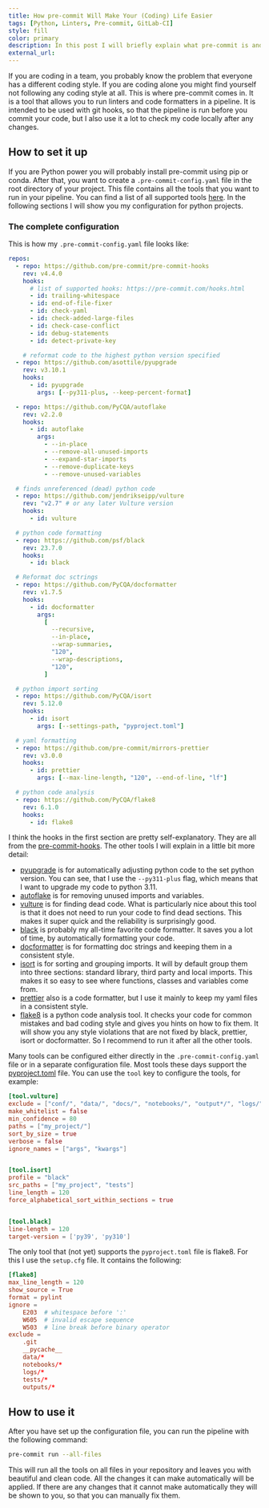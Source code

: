 ```yaml
---
title: How pre-commit Will Make Your (Coding) Life Easier
tags: [Python, Linters, Pre-commit, GitLab-CI]
style: fill
color: primary
description: In this post I will briefly explain what pre-commit is and show you my configuration for python projects.
external_url:
---
```


If you are coding in a team, you probably know the problem that everyone has a different coding style. If you are coding
alone you might find yourself not following any coding style at all. This is where pre-commit comes in. It is a tool that
allows you to run linters and code formatters in a pipeline. It is intended to be used with git hooks, so that the
pipeline is run before you commit your code, but I also use it a lot to check my code locally after any changes.

## How to set it up
If you are Python power you will probably install pre-commit using pip or conda. After that, you want to create a
`.pre-commit-config.yaml` file in the root directory of your project. This file contains all the tools that you want to
run in your pipeline. You can find a list of all supported tools [here](https://pre-commit.com/hooks.html). In the
following sections I will show you my configuration for python projects.


### The complete configuration
This is how my `.pre-commit-config.yaml` file looks like:
```yaml
repos:
  - repo: https://github.com/pre-commit/pre-commit-hooks
    rev: v4.4.0
    hooks:
      # list of supported hooks: https://pre-commit.com/hooks.html
      - id: trailing-whitespace
      - id: end-of-file-fixer
      - id: check-yaml
      - id: check-added-large-files
      - id: check-case-conflict
      - id: debug-statements
      - id: detect-private-key

    # reformat code to the highest python version specified
  - repo: https://github.com/asottile/pyupgrade
    rev: v3.10.1
    hooks:
      - id: pyupgrade
        args: [--py311-plus, --keep-percent-format]

  - repo: https://github.com/PyCQA/autoflake
    rev: v2.2.0
    hooks:
      - id: autoflake
        args:
          - --in-place
          - --remove-all-unused-imports
          - --expand-star-imports
          - --remove-duplicate-keys
          - --remove-unused-variables

  # finds unreferenced (dead) python code
  - repo: https://github.com/jendrikseipp/vulture
    rev: "v2.7" # or any later Vulture version
    hooks:
      - id: vulture

  # python code formatting
  - repo: https://github.com/psf/black
    rev: 23.7.0
    hooks:
      - id: black

  # Reformat doc sctrings
  - repo: https://github.com/PyCQA/docformatter
    rev: v1.7.5
    hooks:
      - id: docformatter
        args:
          [
            --recursive,
            --in-place,
            --wrap-summaries,
            "120",
            --wrap-descriptions,
            "120",
          ]

  # python import sorting
  - repo: https://github.com/PyCQA/isort
    rev: 5.12.0
    hooks:
      - id: isort
        args: [--settings-path, "pyproject.toml"]

  # yaml formatting
  - repo: https://github.com/pre-commit/mirrors-prettier
    rev: v3.0.0
    hooks:
      - id: prettier
        args: [--max-line-length, "120", --end-of-line, "lf"]

  # python code analysis
  - repo: https://github.com/PyCQA/flake8
    rev: 6.1.0
    hooks:
      - id: flake8

```

I think the hooks in the first section are pretty self-explanatory. They are all from the 
[pre-commit-hooks](https://pre-commit.com/hooks.html). The other tools I will explain in a little bit more detail:


- [pyupgrade](https://github.com/asottile/pyupgrade) is for automatically adjusting python code to the set python version.
You can see, that I use the `--py311-plus` flag, which means that I want to upgrade my code to python 3.11. 
- [autoflake](https://github.com/PyCQA/autoflake) is for removing unused imports and variables.
- [vulture](https://github.com/jendrikseipp/vulture) is for finding dead code. What is particularly nice about this tool
is that it does not need to run your code to find dead sections. This makes it super quick and the reliability is
surprisingly good.
- [black](https://github.com/psf/black) is probably my all-time favorite code formatter. It saves you a lot of time, by 
automatically formatting your code.
- [docformatter](https://github.com/PyCQA/docformatter) is for formatting doc strings and keeping them in a consistent
style.
- [isort](https://github.com/PyCQA/isort) is for sorting and grouping imports. It will by default group them into
three sections: standard library, third party and local imports. This makes it so easy to see where functions, classes
and variables come from.
- [prettier](https://github.com/pre-commit/mirrors-prettier) also is a code formatter, but I use it mainly to keep my
yaml files in a consistent style.
- [flake8](https://github.com/PyCQA/flake8) is a python code analysis tool. It checks your code for common mistakes and
bad coding style and gives you hints on how to fix them. It will show you any style violations that are not fixed by
black, prettier, isort or docformatter. So I recommend to run it after all the other tools.

Many tools can be configured either directly in the `.pre-commit-config.yaml` file or in a separate configuration file.
Most tools these days support the [pyproject.toml](https://www.python.org/dev/peps/pep-0518/) file. 
You can use the `tool` key to configure the tools, for example:

```toml
[tool.vulture]
exclude = ["conf/", "data/", "docs/", "notebooks/", "output*/", "logs/", "tests/"]
make_whitelist = false
min_confidence = 80
paths = ["my_project/"]
sort_by_size = true
verbose = false
ignore_names = ["args", "kwargs"]


[tool.isort]
profile = "black"
src_paths = ["my_project", "tests"]
line_length = 120
force_alphabetical_sort_within_sections = true


[tool.black]
line-length = 120
target-version = ['py39', 'py310']
```

The only tool that (not yet) supports the `pyproject.toml` file is flake8. For this I use the `setup.cfg` file. It
contains the following:
```toml
[flake8]
max_line_length = 120
show_source = True
format = pylint
ignore =
    E203  # whitespace before ':'
    W605  # invalid escape sequence
    W503  # line break before binary operator
exclude =
    .git
    __pycache__
    data/*
    notebooks/*
    logs/*
    tests/*
    outputs/*
```

## How to use it
After you have set up the configuration file, you can run the pipeline with the following command:
```bash
pre-commit run --all-files
```
This will run all the tools on all files in your repository and leaves you with beautiful and clean code. All the
changes it can make automatically will be applied. If there are any changes that it cannot make automatically they will
be shown to you, so that you can manually fix them.

